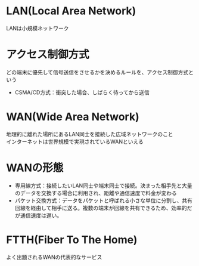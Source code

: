 # LAN(Local Area Network)
LANは小規模ネットワーク

# アクセス制御方式
どの端末に優先して信号送信をさせるかを決めるルールを、アクセス制御方式という  
 - CSMA/CD方式：衝突した場合、しばらく待ってから送信

# WAN(Wide Area Network)
地理的に離れた場所にあるLAN同士を接続した広域ネットワークのこと  
インターネットは世界規模で実現されているWANといえる

# WANの形態
 - 専用線方式：接続したいLAN同士や端末同士で接続。決まった相手先と大量のデータを交換する場合に利用され、距離や通信速度で料金が変わる
 - パケット交換方式：データをパケットと呼ばれる小さな単位に分割し、共有回線を経由して相手に送る。複数の端末が回線を共有できるため、効率的だが通信速度は遅い。

# FTTH(Fiber To The Home)
よく出題されるWANの代表的なサービス
